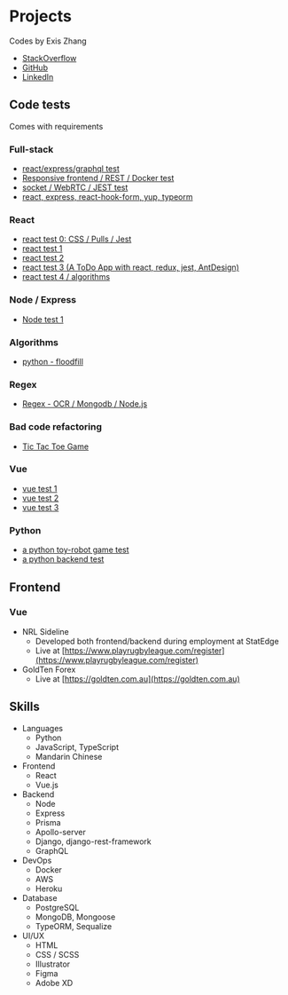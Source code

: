 Projects
=============================
Codes by Exis Zhang

* [StackOverflow](https://stackoverflow.com/users/10141817/exis-zhang)
* [GitHub](https://github.com/gotexis)
* [LinkedIn](https://www.linkedin.com/in/exis-zhang/)

## Code tests
Comes with requirements

### Full-stack
* [react/express/graphql test](https://github.com/gotexis/challenge-playt)
* [Responsive frontend / REST / Docker test](https://github.com/gotexis/challenge-whitech)
* [socket / WebRTC / JEST test](https://github.com/gotexis/challenge-cloudwave)
* [react, express, react-hook-form, yup, typeorm](https://github.com/gotexis/challenge-driva)

### React
* [react test 0: CSS / Pulls / Jest](https://github.com/gotexis/challenge-qantas-insurance/pulls)
* [react test 1](https://github.com/gotexis/challenge-nextpractice)
* [react test 2](https://github.com/gotexis/test-sypht)
* [react test 3 (A ToDo App with react, redux, jest, AntDesign)](https://github.com/gotexis/test-pwc)
* [react test 4 / algorithms](https://github.com/gotexis/challenge-fx-calculator)


### Node / Express

* [Node test 1](https://github.com/gotexis/test-9)

### Algorithms
* [python - floodfill](https://github.com/gotexis/test-ssyba)

### Regex
* [Regex - OCR / Mongodb / Node.js](https://github.com/gotexis/test-pmg)

### Bad code refactoring
* [Tic Tac Toe Game](https://github.com/gotexis/test-xttt)


### Vue

* [vue test 1](https://github.com/gotexis/test-blinker)
* [vue test 2](https://github.com/gotexis/test-nnnco)
* [vue test 3](https://github.com/gotexis/test-ezypay)

### Python

* [a python toy-robot game test](https://github.com/gotexis/toy-robot)
* [a python backend test](https://github.com/gotexis/test-hivery)

## Frontend
### Vue

* NRL Sideline
    * Developed both frontend/backend during employment at StatEdge
    * Live at [https://www.playrugbyleague.com/register](https://www.playrugbyleague.com/register)
* GoldTen Forex
    * Live at [https://goldten.com.au](https://goldten.com.au)


## Skills
* Languages 
    * Python
    * JavaScript, TypeScript
    * Mandarin Chinese
* Frontend
    * React
    * Vue.js
* Backend
    * Node
    * Express
    * Prisma
    * Apollo-server
    * Django, django-rest-framework
    * GraphQL
* DevOps 
    * Docker
    * AWS
    * Heroku
* Database 
    * PostgreSQL
    * MongoDB, Mongoose
    * TypeORM, Sequalize
* UI/UX
    * HTML
    * CSS / SCSS
    * Illustrator
    * Figma
    * Adobe XD
